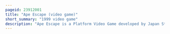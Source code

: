 ```yaml
---
pageid: 23912001
title: "Ape Escape (video game)"
short_summary: "1999 video game"
description: "Ape Escape is a Platform Video Game developed by Japan Studio and published by Sony Computer Entertainment. It was released for the Playstation in June 1999 in north America and Japan and in July 1999 in Europe. The first in the Ape Escape Series the Game tells the Story of an Ape named Specter who Gains increased Intelligence and a Malevolent Streak through the Use of an experimental Helmet. Specter produces an Army of Apes which he sends to Time in an Attempt to rewrite History. Spike, the Player Character, sets out to capture the Apes with the Aid of special Gadgets."
---
```

